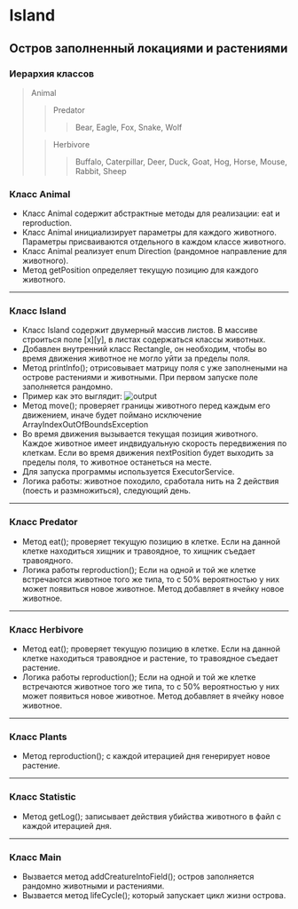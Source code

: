 # Island
## Остров заполненный локациями и растениями

### Иерархия классов
> Animal
>> Predator
>>> Bear, Eagle, Fox, Snake, Wolf
>
>> Herbivore
>>> Buffalo, Caterpillar, Deer, Duck, Goat, Hog, Horse, Mouse, Rabbit, Sheep


### Класс Animal
* Класс Animal содержит абстрактные методы для реализации: eat и reproduction.
* Класс Animal инициализирует параметры для каждого животного. Параметры присваиваются отдельного в каждом классе животного.
* Класс Animal реализует enum Direction (рандомное направление для животного).
* Метод getPosition определяет текущую позицию для каждого животного.
--------------------------------------------------------------------------------------------------------------
### Класс Island
* Класс Island содержит двумерный массив листов. В массиве строиться поле [x][y], в листах содержаться классы животных.
* Добавлен внутренний класс Rectangle, он необходим, чтобы во время движения животное не могло уйти за пределы поля.
* Метод printInfo(); отрисовывает матрицу поля с уже заполнеными на острове растениями и животными. При первом запуске поле заполняется рандомно.
* Пример как это выглядит:
![output](https://downloader.disk.yandex.ru/preview/59277a70513f110ca068480f96bf543899acac6b83a2ad810eaa99d67a39c10c/63298dd2/TDY_HwcmkYORhISaYQGqwO6pVpeKiIY0NqW4keaB7kyZsmzE_O3QToIUeA9YGuOizNq_TZxx6aBuL9ERgzG5Aw%3D%3D?uid=0&filename=animal.png&disposition=inline&hash=&limit=0&content_type=image%2Fpng&owner_uid=0&tknv=v2&size=2048x2048)
* Метод move(); проверяет границы животного перед каждым его движением, иначе будет поймано исключение ArrayIndexOutOfBoundsException
* Во время движения вызывается текущая позиция животного. Каждое животное имеет индвидуальную скорость передвижения по клеткам. Если во время движения nextPosition будет выходить за пределы поля, то животное останеться на месте.
* Для запуска программы используется ExecutorService.
* Логика работы: животное походило, сработала нить на 2 действия (поесть и размножиться), следующий день.
--------------------------------------------------------------------------------------------------------------
### Класс Predator
* Метод eat(); проверяет текущую позицию в клетке. Если на данной клетке находиться хищник и травоядное, то хищник съедает травоядного.
* Логика работы reproduction(); Если на одной и той же клетке встречаются животное того же типа, то c 50% вероятностью у них может появиться новое животное. Метод добавляет в ячейку новое животное.
--------------------------------------------------------------------------------------------------------------
### Класс Herbivore
* Метод eat(); проверяет текущую позицию в клетке. Если на данной клетке находиться травоядное и растение, то травоядное съедает растение.
* Логика работы reproduction(); Если на одной и той же клетке встречаются животное того же типа, то c 50% вероятностью у них может появиться новое животное. Метод добавляет в ячейку новое животное.
--------------------------------------------------------------------------------------------------------------
### Класс Plants
* Метод reproduction(); с каждой итерацией дня генерирует новое растение.
--------------------------------------------------------------------------------------------------------------
### Класс Statistic
* Метод getLog(); записывает действия убийства животного в файл с каждой итерацией дня.
--------------------------------------------------------------------------------------------------------------
### Класс Main
* Вызвается метод addCreatureIntoField(); остров заполняется рандомно животными и растениями.
* Вызвается метод lifeCycle(); который запускает цикл жизни острова.





